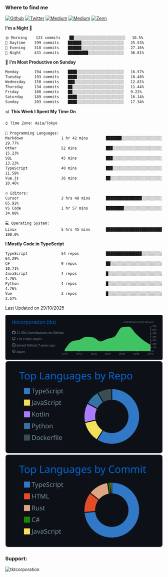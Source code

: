 <!-- <p align="left"> <img src="https://komarev.com/ghpvc/?username=tktcorporation&label=Profile%20views&color=0e75b6&style=flat" alt="tktcorporation" /> </p> -->

<h3>Where to find me</h3>
<p>
<a href="https://github.com/tktcorporation" target="_blank"><img alt="Github" src="https://img.shields.io/badge/GitHub-%2312100E.svg?&style=for-the-badge&logo=Github&logoColor=white" /></a>
<a href="https://twitter.com/tktcorporation" target="_blank"><img alt="Twitter" src="https://img.shields.io/badge/twitter-%231DA1F2.svg?&style=for-the-badge&logo=twitter&logoColor=white" /></a>
<a href="https://www.linkedin.com/in/tktcorporation" target="_blank"><img alt="Medium" src="https://img.shields.io/badge/linkdin-0a66c2.svg?&style=for-the-badge&logo=linkedin&logoColor=white" /></a>
<a href="https://qiita.com/tktcorporation" target="_blank"><img alt="Medium" src="https://img.shields.io/badge/qiita-55C500.svg?&style=for-the-badge&logo=qiita&logoColor=white" /></a>
<a href="https://zenn.dev/tktcorporation" target="_blank"><img alt="Zenn" src="https://img.shields.io/badge/Zenn-3EA8FF.svg?&style=for-the-badge&logo=Zenn&logoColor=white" /></a>
</p>
  
<!--START_SECTION:waka-->
**I'm a Night 🦉** 

```text
🌞 Morning    123 commits    ██░░░░░░░░░░░░░░░░░░░░░░░   10.5% 
🌆 Daytime    299 commits    ██████░░░░░░░░░░░░░░░░░░░   25.53% 
🌃 Evening    318 commits    ██████░░░░░░░░░░░░░░░░░░░   27.16% 
🌙 Night      431 commits    █████████░░░░░░░░░░░░░░░░   36.81%

```
📅 **I'm Most Productive on Sunday** 

```text
Monday       194 commits    ████░░░░░░░░░░░░░░░░░░░░░   16.57% 
Tuesday      193 commits    ████░░░░░░░░░░░░░░░░░░░░░   16.48% 
Wednesday    150 commits    ███░░░░░░░░░░░░░░░░░░░░░░   12.81% 
Thursday     134 commits    ██░░░░░░░░░░░░░░░░░░░░░░░   11.44% 
Friday       108 commits    ██░░░░░░░░░░░░░░░░░░░░░░░   9.22% 
Saturday     189 commits    ████░░░░░░░░░░░░░░░░░░░░░   16.14% 
Sunday       203 commits    ████░░░░░░░░░░░░░░░░░░░░░   17.34%

```


📊 **This Week I Spent My Time On** 

```text
⌚︎ Time Zone: Asia/Tokyo

💬 Programming Languages: 
Markdown                 1 hr 42 mins        ███████░░░░░░░░░░░░░░░░░░   29.77% 
Other                    52 mins             ███░░░░░░░░░░░░░░░░░░░░░░   15.23% 
SQL                      45 mins             ███░░░░░░░░░░░░░░░░░░░░░░   13.23% 
TypeScript               40 mins             ███░░░░░░░░░░░░░░░░░░░░░░   11.58% 
Vue.js                   36 mins             ██░░░░░░░░░░░░░░░░░░░░░░░   10.46%

🔥 Editors: 
Cursor                   3 hrs 48 mins       ████████████████░░░░░░░░░   65.92% 
VS Code                  1 hr 57 mins        ████████░░░░░░░░░░░░░░░░░   34.08%

💻 Operating System: 
Linux                    5 hrs 45 mins       █████████████████████████   100.0%

```

**I Mostly Code in TypeScript** 

```text
TypeScript               54 repos            ████████████████░░░░░░░░░   64.29% 
C#                       9 repos             ██░░░░░░░░░░░░░░░░░░░░░░░   10.71% 
JavaScript               4 repos             █░░░░░░░░░░░░░░░░░░░░░░░░   4.76% 
Python                   4 repos             █░░░░░░░░░░░░░░░░░░░░░░░░   4.76% 
Vue                      3 repos             █░░░░░░░░░░░░░░░░░░░░░░░░   3.57%

```



 Last Updated on 29/10/2025
<!--END_SECTION:waka-->

[![](https://raw.githubusercontent.com/tktcorporation/tktcorporation/master/profile-summary-card-output/github_dark/0-profile-details.svg)](https://github.com/vn7n24fzkq/github-profile-summary-cards)
[![](https://raw.githubusercontent.com/tktcorporation/tktcorporation/master/profile-summary-card-output/github_dark/1-repos-per-language.svg)](https://github.com/vn7n24fzkq/github-profile-summary-cards) [![](https://raw.githubusercontent.com/tktcorporation/tktcorporation/master/profile-summary-card-output/github_dark/2-most-commit-language.svg)](https://github.com/vn7n24fzkq/github-profile-summary-cards)

<h3 align="left">Support:</h3>
<p><a href="https://www.buymeacoffee.com/tktcorporation"> <img align="left" src="https://cdn.buymeacoffee.com/buttons/v2/default-yellow.png" height="50" width="210" alt="tktcorporation" /></a></p><br><br>
